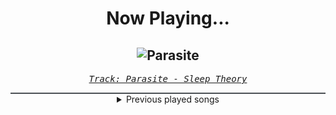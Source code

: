<div align="center"> 
<h1>Now Playing...</h1>

![Parasite](https://i.scdn.co/image/ab67616d00001e025b78bb1050681040dd9eafad)
--
_<samp><a href="https://open.spotify.com/track/0eZ3IqGte3od6W8pFkwz1m">Track: Parasite - Sleep Theory</a></samp>_

<div style="border: 1px #4B5054 solid"></div>
<details>
  <summary>
    Previous played songs
  </summary>
  <table>
    <thead>
      <tr>
        <th>
          Artist
        </th>
        <th>
          Song
        </th>
        <th>
          Link
        </th>
      </tr>
    </thead>
    <tbody>
      <tr><td>Sleep Theory</td><td>Parasite</td><td><a href="https://open.spotify.com/track/0eZ3IqGte3od6W8pFkwz1m">https://open.spotify.com/track/0eZ3IqGte3od6W8pFkwz1m</a></td></tr><tr><td>Kayro</td><td>Midnight Sky</td><td><a href="https://open.spotify.com/track/0oFRLbJzx0qC7VqeICx6BP">https://open.spotify.com/track/0oFRLbJzx0qC7VqeICx6BP</a></td></tr><tr><td>Sleep Token</td><td>Past Self</td><td><a href="https://open.spotify.com/track/0Uvf2v96tJ5CuyK0LtyAgd">https://open.spotify.com/track/0Uvf2v96tJ5CuyK0LtyAgd</a></td></tr><tr><td>ENMA</td><td>Shinra Tensei</td><td><a href="https://open.spotify.com/track/7j2ezh4dX1KurXtEpKDZh7">https://open.spotify.com/track/7j2ezh4dX1KurXtEpKDZh7</a></td></tr><tr><td>Disturbed</td><td>Dead Inside</td><td><a href="https://open.spotify.com/track/0iVRWCvgNVwSQRO2Lm8o0O">https://open.spotify.com/track/0iVRWCvgNVwSQRO2Lm8o0O</a></td></tr><tr><td>Disturbed</td><td>Dead Inside</td><td><a href="https://open.spotify.com/track/0iVRWCvgNVwSQRO2Lm8o0O">https://open.spotify.com/track/0iVRWCvgNVwSQRO2Lm8o0O</a></td></tr><tr><td>The Home Team</td><td>Overtime</td><td><a href="https://open.spotify.com/track/5HBfsevSTE9ifSpqlYY3iH">https://open.spotify.com/track/5HBfsevSTE9ifSpqlYY3iH</a></td></tr><tr><td>Sleep Token</td><td>Caramel</td><td><a href="https://open.spotify.com/track/1QrbZhFYlViXd60g130vw1">https://open.spotify.com/track/1QrbZhFYlViXd60g130vw1</a></td></tr><tr><td>The Home Team</td><td>Love When You're Used</td><td><a href="https://open.spotify.com/track/0lsN5nUamUe7ZFoqW71rAM">https://open.spotify.com/track/0lsN5nUamUe7ZFoqW71rAM</a></td></tr><tr><td>The Home Team</td><td>Turn You Off</td><td><a href="https://open.spotify.com/track/2MO36OeBtlN5mvtWJonMhR">https://open.spotify.com/track/2MO36OeBtlN5mvtWJonMhR</a></td></tr><tr><td>TSS</td><td>Would you be my therapy? (feat. Windwaker) - Redux</td><td><a href="https://open.spotify.com/track/3p78XD0O2ihOpKcjjkF06O">https://open.spotify.com/track/3p78XD0O2ihOpKcjjkF06O</a></td></tr><tr><td>Bullet For My Valentine</td><td>Your Betrayal</td><td><a href="https://open.spotify.com/track/25GC50HslaaruyrKjdu0lP">https://open.spotify.com/track/25GC50HslaaruyrKjdu0lP</a></td></tr><tr><td>The Home Team</td><td>Worthy</td><td><a href="https://open.spotify.com/track/6UcydD46iXzyCpoJYeM8tG">https://open.spotify.com/track/6UcydD46iXzyCpoJYeM8tG</a></td></tr><tr><td>Nickelback</td><td>Burn It to the Ground</td><td><a href="https://open.spotify.com/track/1jq28NGw6wdtFKx8MBPy6C">https://open.spotify.com/track/1jq28NGw6wdtFKx8MBPy6C</a></td></tr><tr><td>Sleep Token</td><td>Emergence</td><td><a href="https://open.spotify.com/track/2OMjHcniFxzijWX7EaBrXE">https://open.spotify.com/track/2OMjHcniFxzijWX7EaBrXE</a></td></tr><tr><td>Architects</td><td>Whiplash</td><td><a href="https://open.spotify.com/track/5c3Nd8XUPfsO8MLUM1oa7O">https://open.spotify.com/track/5c3Nd8XUPfsO8MLUM1oa7O</a></td></tr><tr><td>Three Days Grace</td><td>Time of Dying</td><td><a href="https://open.spotify.com/track/6gPd6brcBXlbGdy1obe234">https://open.spotify.com/track/6gPd6brcBXlbGdy1obe234</a></td></tr><tr><td>The Home Team</td><td>Somebody Else's Face</td><td><a href="https://open.spotify.com/track/6I84oPiNj3y8UXjEW3HsRU">https://open.spotify.com/track/6I84oPiNj3y8UXjEW3HsRU</a></td></tr><tr><td>Three Days Grace</td><td>I Hate Everything About You</td><td><a href="https://open.spotify.com/track/0M955bMOoilikPXwKLYpoi">https://open.spotify.com/track/0M955bMOoilikPXwKLYpoi</a></td></tr><tr><td>SICK PUPPIES</td><td>You're Going Down</td><td><a href="https://open.spotify.com/track/5FQXMRDSTkn9fowDJ3kZo8">https://open.spotify.com/track/5FQXMRDSTkn9fowDJ3kZo8</a></td></tr>
    </tbody>
  </table>
</details>

</div>
